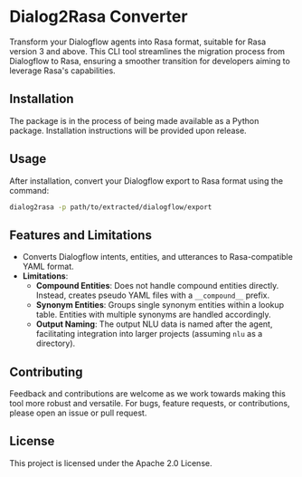 # Dialog2Rasa Converter

Transform your Dialogflow agents into Rasa format, suitable for Rasa version 3 and above. This CLI tool streamlines the migration process from Dialogflow to Rasa, ensuring a smoother transition for developers aiming to leverage Rasa's capabilities.

## Installation

The package is in the process of being made available as a Python package. Installation instructions will be provided upon release.

## Usage

After installation, convert your Dialogflow export to Rasa format using the command:

```sh
dialog2rasa -p path/to/extracted/dialogflow/export
```

## Features and Limitations

- Converts Dialogflow intents, entities, and utterances to Rasa-compatible YAML format.
- **Limitations**:
  - **Compound Entities**: Does not handle compound entities directly. Instead, creates pseudo YAML files with a `__compound__` prefix.
  - **Synonym Entities**: Groups single synonym entities within a lookup table. Entities with multiple synonyms are handled accordingly.
  - **Output Naming**: The output NLU data is named after the agent, facilitating integration into larger projects (assuming `nlu` as a directory).

## Contributing

Feedback and contributions are welcome as we work towards making this tool more robust and versatile. For bugs, feature requests, or contributions, please open an issue or pull request.

## License

This project is licensed under the Apache 2.0 License.

